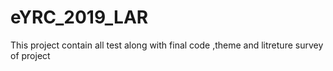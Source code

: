 # eYRC_2019_LAR
This project contain all test along with final code ,theme and litreture survey of project
